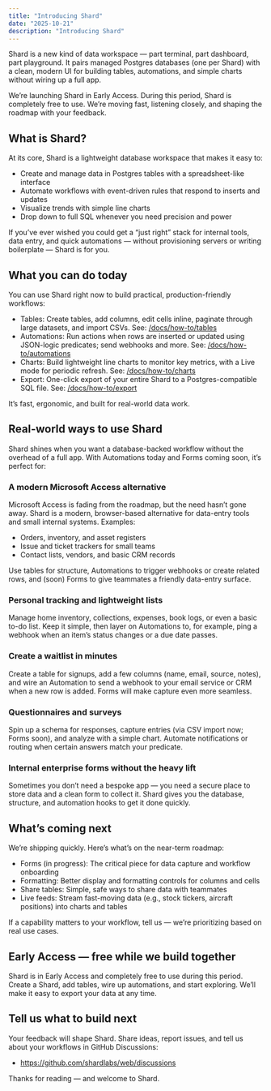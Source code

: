 ```yaml
---
title: "Introducing Shard"
date: "2025-10-21"
description: "Introducing Shard"
---
```


Shard is a new kind of data workspace — part terminal, part dashboard, part playground. It pairs managed Postgres databases (one per Shard) with a clean, modern UI for building tables, automations, and simple charts without wiring up a full app.

We’re launching Shard in Early Access. During this period, Shard is completely free to use. We’re moving fast, listening closely, and shaping the roadmap with your feedback.

## What is Shard?

At its core, Shard is a lightweight database workspace that makes it easy to:

- Create and manage data in Postgres tables with a spreadsheet-like interface
- Automate workflows with event-driven rules that respond to inserts and updates
- Visualize trends with simple line charts
- Drop down to full SQL whenever you need precision and power

If you’ve ever wished you could get a “just right” stack for internal tools, data entry, and quick automations — without provisioning servers or writing boilerplate — Shard is for you.

## What you can do today

You can use Shard right now to build practical, production-friendly workflows:

- Tables: Create tables, add columns, edit cells inline, paginate through large datasets, and import CSVs. See: [/docs/how-to/tables](/docs/how-to/tables)
- Automations: Run actions when rows are inserted or updated using JSON-logic predicates; send webhooks and more. See: [/docs/how-to/automations](/docs/how-to/automations)
- Charts: Build lightweight line charts to monitor key metrics, with a Live mode for periodic refresh. See: [/docs/how-to/charts](/docs/how-to/charts)
- Export: One-click export of your entire Shard to a Postgres-compatible SQL file. See: [/docs/how-to/export](/docs/how-to/export)

It’s fast, ergonomic, and built for real-world data work.

## Real-world ways to use Shard

Shard shines when you want a database-backed workflow without the overhead of a full app. With Automations today and Forms coming soon, it’s perfect for:

### A modern Microsoft Access alternative

Microsoft Access is fading from the roadmap, but the need hasn’t gone away. Shard is a modern, browser-based alternative for data-entry tools and small internal systems. Examples:

- Orders, inventory, and asset registers
- Issue and ticket trackers for small teams
- Contact lists, vendors, and basic CRM records

Use tables for structure, Automations to trigger webhooks or create related rows, and (soon) Forms to give teammates a friendly data-entry surface.

### Personal tracking and lightweight lists

Manage home inventory, collections, expenses, book logs, or even a basic to-do list. Keep it simple, then layer on Automations to, for example, ping a webhook when an item’s status changes or a due date passes.

### Create a waitlist in minutes

Create a table for signups, add a few columns (name, email, source, notes), and wire an Automation to send a webhook to your email service or CRM when a new row is added. Forms will make capture even more seamless.

### Questionnaires and surveys

Spin up a schema for responses, capture entries (via CSV import now; Forms soon), and analyze with a simple chart. Automate notifications or routing when certain answers match your predicate.

### Internal enterprise forms without the heavy lift

Sometimes you don’t need a bespoke app — you need a secure place to store data and a clean form to collect it. Shard gives you the database, structure, and automation hooks to get it done quickly.

## What’s coming next

We’re shipping quickly. Here’s what’s on the near-term roadmap:

- Forms (in progress): The critical piece for data capture and workflow onboarding
- Formatting: Better display and formatting controls for columns and cells
- Share tables: Simple, safe ways to share data with teammates
- Live feeds: Stream fast-moving data (e.g., stock tickers, aircraft positions) into charts and tables

If a capability matters to your workflow, tell us — we’re prioritizing based on real use cases.

## Early Access — free while we build together

Shard is in Early Access and completely free to use during this period. Create a Shard, add tables, wire up automations, and start exploring. We’ll make it easy to export your data at any time.

## Tell us what to build next

Your feedback will shape Shard. Share ideas, report issues, and tell us about your workflows in GitHub Discussions:

- https://github.com/shardlabs/web/discussions

Thanks for reading — and welcome to Shard.

